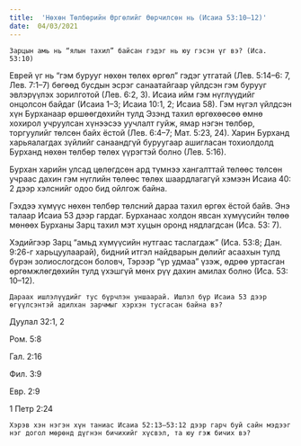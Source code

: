 ```yaml
---
title:  'Нөхөн Төлбөрийн Өргөлийг Өөрчилсөн нь (Исаиа 53:10–12)'
date:  04/03/2021
---
```


`Зарцын амь нь “ялын тахил” байсан гэдэг нь юу гэсэн үг вэ? (Иса. 53:10)`

Еврей үг нь “гэм бурууг нөхөн төлөх өргөл” гэдэг утгатай (Лев. 5:14–6: 7, Лев. 7:1–7) бөгөөд бусдын эсрэг санаатайгаар үйлдсэн гэм бурууг эвлэрүүлэх зорилготой (Лев. 6:2, 3). Исаиа ийм гэм нүглүүдийг онцолсон байдаг (Исаиа 1–3; Исаиа 10:1, 2; Исаиа 58). Гэм нүгэл үйлдсэн хүн Бурханаар өршөөгдөхийн тулд Эзэнд тахил өргөхөөсөө өмнө хохирол учруулсан хүнээсээ уучлалт гуйж, ямар нэгэн төлбөр, торгуулийг төлсөн байх ёстой (Лев. 6:4–7; Мат. 5:23, 24). Харин Бурханд харьяалагдах зүйлийг санаандгүй буруугаар ашигласан тохиолдолд Бурханд нөхөн төлбөр төлөх үүрэгтэй болно (Лев. 5:16).

Бурхан харийн улсад цөлөгдсөн ард түмнээ хангалттай төлөөс төлсөн учраас дахин гэм нүглийн төлөөс төлөх шаардлагагүй хэмээн Исаиа 40: 2 дээр хэлснийг одоо бид ойлгож байна.

Гэхдээ хүмүүс нөхөн төлбөр төлсний дараа тахил өргөх ёстой байв. Энэ талаар Исаиа 53 дээр гардаг. Бурханаас холдон явсан хүмүүсийн төлөө мөнөөх Бурханы Зарц тахил мэт хуцын оронд нядлагдсан (Иса. 53: 7).

Хэдийгээр Зарц “амьд хүмүүсийн нутгаас таслагдаж” (Иса. 53:8; Дан. 9:26-г харьцуулаарай), бидний итгэл найдварын дөлийг асаахын тулд бүрэн золиослогдсон боловч, Тэрээр “үр удмаа” үзэж, өдрөө уртасган өргөмжлөгдөхийн тулд үхэшгүй мөнх рүү дахин амилах болно (Иса. 53: 10–12).

`Дараах ишлэлүүдийг тус бүрчлэн уншаарай. Ишлэл бүр Исаиа 53 дээр өгүүлсэнтэй адилхан зарчмыг хэрхэн тусгасан байна вэ?`

Дуулал 32:1, 2

Ром. 5:8

Гал. 2:16

Фил. 3:9

Евр. 2:9

1 Петр 2:24

`Хэрэв хэн нэгэн хүн таниас Исаиа 52:13–53:12 дээр гарч буй сайн мэдээг нэг догол мөрөнд дүгнэн бичихийг хүсвэл, та юу гэж бичих вэ?`